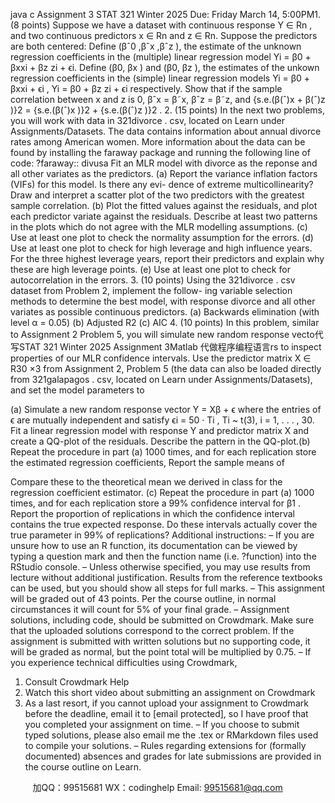 java c
Assignment   3 
STAT   321   Winter   2025 
Due:   Friday   March   14,   5:00PM1.    (8    points)    Suppose we have a dataset with continuous   response    Y ∈ Rn   ,    and   two
continuous   predictors x   ∈ Rn      and z   ∈   Rn.   Suppose   the   predictors   are   both   centered:
Define   (βˆ0   ,βˆx   ,βˆz   ), the estimate of the unknown regression coefficients in the   (multiple)
linear   regression   model
Yi      = β0   +   βxxi   +   βz   zi   + ϵi.
Define   (β0, βx   )   and   (β0, βz   ),   the   estimates   of the   unkown   regression   coefficients   in   the   (simple)   linear   regression   models
Yi      = β0   +   βxxi   + ϵi   ,               Yi      = β0   +   βz   zi   + ϵi
respectively.
Show   that   if the   sample   correlation   between x and z is 0, βˆx = β˜x, βˆz = β˜z, and
{s.e.(β(ˆ)x   +   β(ˆ)z   )}2      = {s.e.(β(ˆ)x   )}2   + {s.e.(β(ˆ)z   )}2   .
2.    (15   points)   In   the   next   two   problems,   you   will   work   with   data   in   321divorce   . csv,   located on Learn under Assignments/Datasets.   The data contains information about   annual   divorce   rates   among   American   women.    More   information   about   the   data   can   be   found   by   installing   the   faraway   package   and   running   the   following   line   of code:
?faraway::   divusa
Fit   an   MLR   model   with   divorce   as   the   reponse   and   all   other   variates   as   the   predictors.
(a)   Report   the   variance   inflation   factors    (VIFs)   for   this   model.       Is    there   any   evi-   dence   of   extreme   multicollinearity?    Draw   and   interpret   a   scatter   plot   of   the   two predictors   with   the   greatest   sample   correlation.
(b)    Plot the fitted values against the residuals,   and plot each   predictor variate   against   the residuals. Describe   at   least two patterns   in the plots   which   do   not   agree   with   the   MLR   modelling   assumptions.
(c)    Use   at   least   one   plot   to   check   the   normality   assumption   for   the   errors.
(d)    Use   at   least   one   plot   to   check   for   high   leverage   and   high   influence   years.   For   the   three   highest   leverage   years,   report   their   predictors   and   explain   why   these   are   high   leverage   points.
(e)    Use   at   least   one   plot   to   check   for   autocorrelation   in   the   errors.
3.    (10 points) Using   the   321divorce   . csv   dataset   from   Problem   2,   implement   the   follow-   ing   variable   selection   methods   to   determine   the   best   model,   with   response   divorce   and   all   other   variates   as   possible   continuous   predictors.
(a)   Backwards   elimination   (with   level   α   = 0.05)
(b)   Adjusted   R2
(c)   AIC
4.    (10 points)   In this problem,   similar   to   Assignment   2   Problem   5,   you   will   simulate   new   random response vecto代 写STAT 321 Winter 2025 Assignment 3Matlab
代做程序编程语言rs to inspect properties of our MLR confidence intervals.   Use the   predictor matrix X    ∈ R30 ×3 from Assignment 2, Problem 5   (the data can also be loaded   directly   from   321galapagos   . csv,   located   on   Learn   under   Assignments/Datasets),   and   set   the   model   parameters   to

(a)    Simulate   a   new   random   response   vector   Y    =   Xβ    + ϵ where   the   entries   of ϵ   are   mutually   independent   and   satisfy
ϵi    = 50   · Ti   ,             Ti      ~ t(3),               i   =   1,   .   .   .   , 30.
Fit   a   linear   regression   model   with   response   Y      and   predictor   matrix   X      and   create a   QQ-plot   of the   residuals.   Describe   the   pattern   in   the   QQ-plot.(b)    Repeat   the   procedure   in   part   (a)   1000   times,   and   for   each   replication   store   the
estimated   regression   coefficients,  Report   the   sample   means   of

Compare   these   to   the   theoretical   mean   we    derived   in   class   for   the   regression   coefficient   estimator.
(c)    Repeat   the   procedure   in   part    (a)    1000    times,    and   for   each   replication   store   a   99%   confidence   interval   for   β1   .      Report   the   proportion   of   replications   in   which   the   confidence   interval   contains   the   true   expected   response.      Do   these   intervals   actually   cover   the   true   parameter   in   99%   of replications?
Additional instructions: 
– If you are unsure how to use an R function, its documentation can be viewed by typing a question mark and then the function name (i.e. ?function) into the RStudio console.
– Unless otherwise specified, you may use results from lecture without additional justification. Results from the reference textbooks can be used, but you should show all steps for full marks.
– This assignment will be graded out of 43 points. Per the course outline, in normal circumstances it will count for 5% of your final grade.
– Assignment solutions, including code, should be submitted on Crowdmark. Make sure that the uploaded solutions correspond to the correct problem. If the assignment is submitted with written solutions but no supporting code, it will be graded as normal, but the point total will be multiplied by 0.75.
– If you experience technical difficulties using Crowdmark,
1. Consult Crowdmark Help
2. Watch this short video about submitting an assignment on Crowdmark
3. As a last resort, if you cannot upload your assignment to Crowdmark before the deadline, email it to [email   protected], so I have proof that you completed your assignment on time.
– If you choose to submit typed solutions, please also email me the .tex or RMarkdown files used to compile your solutions.
– Rules regarding extensions for (formally documented) absences and grades for late submissions are provided in the course outline on Learn.



         
加QQ：99515681  WX：codinghelp  Email: 99515681@qq.com
